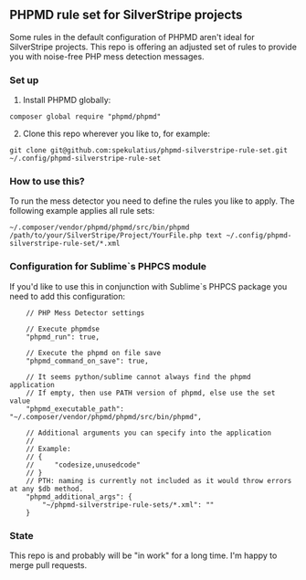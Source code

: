 ## PHPMD rule set for SilverStripe projects

Some rules in the default configuration of PHPMD aren't ideal for SilverStripe projects. This repo is offering an adjusted set of rules to provide you with noise-free PHP mess detection messages.

### Set up

1. Install PHPMD globally:

```
composer global require "phpmd/phpmd"
```

2. Clone this repo wherever you like to, for example:

```
git clone git@github.com:spekulatius/phpmd-silverstripe-rule-set.git ~/.config/phpmd-silverstripe-rule-set
```


### How to use this?

To run the mess detector you need to define the rules you like to apply. The following example applies all rule sets:
  ```
  ~/.composer/vendor/phpmd/phpmd/src/bin/phpmd /path/to/your/SilverStripe/Project/YourFile.php text ~/.config/phpmd-silverstripe-rule-set/*.xml
  ```

### Configuration for Sublime`s PHPCS module

If you'd like to use this in conjunction with Sublime`s PHPCS package you need to add this configuration:

```
    // PHP Mess Detector settings

    // Execute phpmdse
    "phpmd_run": true,

    // Execute the phpmd on file save
    "phpmd_command_on_save": true,

    // It seems python/sublime cannot always find the phpmd application
    // If empty, then use PATH version of phpmd, else use the set value
    "phpmd_executable_path": "~/.composer/vendor/phpmd/phpmd/src/bin/phpmd",

    // Additional arguments you can specify into the application
    //
    // Example:
    // {
    //     "codesize,unusedcode"
    // }
    // PTH: naming is currently not included as it would throw errors at any $db method.
    "phpmd_additional_args": {
        "~/phpmd-silverstripe-rule-sets/*.xml": ""
    }
```

### State

This repo is and probably will be "in work" for a long time. I'm happy to merge pull requests.
